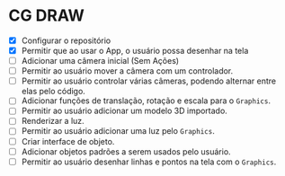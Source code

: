 # CG DRAW

- [x] Configurar o repositório
- [x] Permitir que ao usar o App, o usuário possa desenhar na tela
- [ ] Adicionar uma câmera inicial (Sem Ações)
- [ ] Permitir ao usuário mover a câmera com um controlador.
- [ ] Permitir ao usuário controlar várias câmeras, podendo alternar entre elas pelo código.
- [ ] Adicionar funções de translação, rotação e escala para o `Graphics`.
- [ ] Permitir ao usuário adicionar um modelo 3D importado.
- [ ] Renderizar a luz.
- [ ] Permitir ao usuário adicionar uma luz pelo `Graphics`.
- [ ] Criar interface de objeto.
- [ ] Adicionar objetos padrões a serem usados pelo usuário.
- [ ] Permitir ao usuário desenhar linhas e pontos na tela com o `Graphics`.

